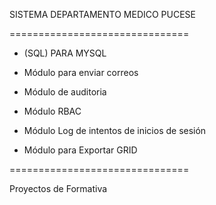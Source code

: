 SISTEMA DEPARTAMENTO MEDICO PUCESE

===============================

- (SQL) PARA MYSQL 

- Módulo para enviar correos

- Módulo de auditoria

- Módulo RBAC

- Módulo Log de intentos de inicios de sesión

- Módulo para Exportar GRID

===============================

Proyectos de Formativa
